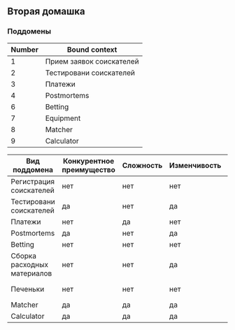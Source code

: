 ## Вторая домашка

### Поддомены

Number | Bound context
--- | ---
1 | Прием заявок соискателей
2 | Тестировани соискателей
3 | Платежи
4 | Postmortems
6 | Betting
7 | Equipment
8 | Matcher
9 | Calculator

Вид поддомена | Конкурентное преимущество | Сложность | Изменчивость | Варианты реализации | Интерес проблемы | Предполагаемый вид поддомена
--- | --- | --- | --- | --- | --- | ---  
Регистрация соискателей | нет | нет | нет | - | низкий | ...
Тестировани соискателей | да | нет | да | - |  | ...
Платежи | нет | да | нет | - | низкий | ...
Postmortems | да | нет | да | - | низкий | ...
Betting | нет | нет | нет | - | низкий | ...
Сборка расходных материалов | нет | нет | да | - | низкий | ...
Печеньки | нет | нет | нет | заказать у поставщика | низкий | ...
Matcher | да | да | да | - | высокий | ... 
Calculator | да | да | да | - | высокий | ...

